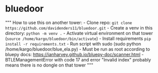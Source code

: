 # bluedoor

"""
How to use this on another tower:
    - Clone repo: `git clone https://github.com/davidenders11/bluedoor.git`
    - Create a venv in this directory: `python -m venv .`
    - Activate virtual environment on that tower (`source /home/kargo/bluedoor/bin/activate`)
    - Install requirements `pip install -r requirements.txt`
    - Run script with sudo (sudo python /home/kargo/bluedoor/blue_ela.py)
        - Must be run as root according to bluepy docs: https://ianharvey.github.io/bluepy-doc/scanner.html
    - BTLEManagementError with code 17 and error "Invalid index" probably means there is no dongle on that tower
"""

